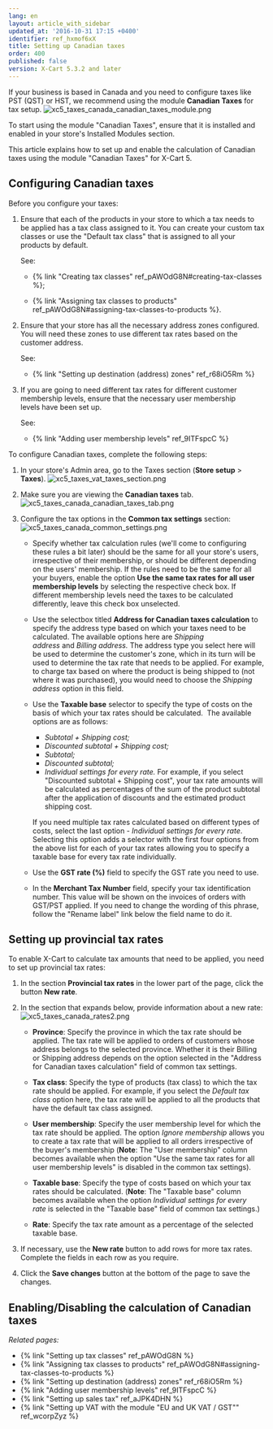 ```yaml
---
lang: en
layout: article_with_sidebar
updated_at: '2016-10-31 17:15 +0400'
identifier: ref_hxmof6xX
title: Setting up Canadian taxes
order: 400
published: false
version: X-Cart 5.3.2 and later
---
```

If your business is based in Canada and you need to configure taxes like PST (QST) or HST, we recommend using the module **Canadian Taxes** for tax setup. 
    ![xc5_taxes_canada_canadian_taxes_module.png]({{site.baseurl}}/attachments/ref_hxmof6xX/xc5_taxes_canada_canadian_taxes_module.png?effects=drop-shadow)
    
To start using the module "Canadian Taxes", ensure that it is installed and enabled in your store's Installed Modules section.

This article explains how to set up and enable the calculation of Canadian taxes using the module "Canadian Taxes" for X-Cart 5. 

## Configuring Canadian taxes

Before you configure your taxes:

1.  Ensure that each of the products in your store to which a tax needs to be applied has a tax class assigned to it. You can create your custom tax classes or use the "Default tax class" that is assigned to all your products by default. 

    See:
    
    *   {% link "Creating tax classes" ref_pAWOdG8N#creating-tax-classes %};
    
    *   {% link "Assigning tax classes to products" ref_pAWOdG8N#assigning-tax-classes-to-products %}.

2.  Ensure that your store has all the necessary address zones configured. You will need these zones to use different tax rates based on the customer address.
    
    See:
    
    *   {% link "Setting up destination (address) zones" ref_r68iO5Rm %}
    
3.  If you are going to need different tax rates for different customer membership levels, ensure that the necessary user membership levels have been set up. 
    
    See:
    
    *   {% link "Adding user membership levels" ref_9ITFspcC %}

To configure Canadian taxes, complete the following steps:

1.  In your store's Admin area, go to the Taxes section (**Store setup** > **Taxes**).
    ![xc5_taxes_vat_taxes_section.png]({{site.baseurl}}/attachments/ref_hxmof6xX/xc5_taxes_vat_taxes_section.png?effects=drop-shadow)
    
2.  Make sure you are viewing the **Canadian taxes** tab.
    ![xc5_taxes_canada_canadian_taxes_tab.png]({{site.baseurl}}/attachments/ref_hxmof6xX/xc5_taxes_canada_canadian_taxes_tab.png?effects=drop-shadow)

3.  Configure the tax options in the **Common tax settings** section:
    ![xc5_taxes_canada_common_settings.png]({{site.baseurl}}/attachments/ref_hxmof6xX/xc5_taxes_canada_common_settings.png)

    *   Specify whether tax calculation rules (we'll come to configuring these rules a bit later) should be the same for all your store's users, irrespective of their membership, or should be different depending on the users' membership. If the rules need to be the same for all your buyers, enable the option **Use the same tax rates for all user membership levels** by selecting the respective check box. If different membership levels need the taxes to be calculated differently, leave this check box unselected.
    
    *   Use the selectbox titled **Address for Canadian taxes calculation** to specify the address type based on which your taxes need to be calculated. The available options here are _Shipping address_ and _Billing address._ The address type you select here will be used to determine the customer's zone, which in its turn will be used to determine the tax rate that needs to be applied. For example, to charge tax based on where the product is being shipped to (not where it was purchased), you would need to choose the _Shipping address_ option in this field.
    
    *   Use the **Taxable base** selector to specify the type of costs on the basis of which your tax rates should be calculated. 
        The available options are as follows:
        *   _Subtotal + Shipping cost;_
        *   _Discounted subtotal + Shipping cost;_
        *   _Subtotal;_
        *   _Discounted subtotal;_
        *   _Individual settings for every rate._ For example, if you select "Discounted subtotal + Shipping cost", your tax rate amounts will be calculated as percentages of the sum of the product subtotal after the application of discounts and the estimated product shipping cost. 

        If you need multiple tax rates calculated based on different types of costs, select the last option - _Individual settings for every rate_. Selecting this option adds a selector with the first four options from the above list for each of your tax rates allowing you to specify a taxable base for every tax rate individually.
    
    *   Use the **GST rate (%)** field to specify the GST rate you need to use.
    
    *   In the **Merchant Tax Number** field, specify your tax identification number. This value will be shown on the invoices of orders with GST/PST applied. If you need to change the wording of this phrase, follow the "Rename label" link below the field name to do it.

## Setting up provincial tax rates

To enable X-Cart to calculate tax amounts that need to be applied, you need to set up provincial tax rates:

1.  In the section **Provincial tax rates** in the lower part of the page, click the button **New rate**.
    
2.  In the section that expands below, provide information about a new rate:
    ![xc5_taxes_canada_rates2.png]({{site.baseurl}}/attachments/ref_hxmof6xX/xc5_taxes_canada_rates2.png)
    
     *   **Province**: Specify the province in which the tax rate should be applied. The tax rate will be applied to orders of customers whose address belongs to the selected province. Whether it is their Billing or Shipping address depends on the option selected in the "Address for Canadian taxes calculation" field of common tax settings.
     
     *   **Tax class**: Specify the type of products (tax class) to which the tax rate should be applied. For example, if you select the _Default tax class_ option here, the tax rate will be applied to all the products that have the default tax class assigned. 
     
     *   **User membership**: Specify the user membership level for which the tax rate should be applied. The option _Ignore membership_ allows you to create a tax rate that will be applied to all orders irrespective of the buyer's membership (**Note**: The "User membership" column becomes available when the option "Use the same tax rates for all user membership levels" is disabled in the common tax settings).
     
    *   **Taxable base**: Specify the type of costs based on which your tax rates should be calculated. (**Note**: The "Taxable base" column becomes available when the option _Individual settings for every rate_ is selected in the "Taxable base" field of common tax settings.)
    
    *   **Rate**: Specify the tax rate amount as a percentage of the selected taxable base.

3.  If necessary, use the **New rate** button to add rows for more tax rates. Complete the fields in each row as you require.

4.  Click the **Save changes** button at the bottom of the page to save the changes.
    

## Enabling/Disabling the calculation of Canadian taxes

_Related pages:_

*   {% link "Setting up tax classes" ref_pAWOdG8N %}
*   {% link "Assigning tax classes to products" ref_pAWOdG8N#assigning-tax-classes-to-products %}
*   {% link "Setting up destination (address) zones" ref_r68iO5Rm %}
*   {% link "Adding user membership levels" ref_9ITFspcC %}
*   {% link "Setting up sales tax" ref_aJPK4DHN %}
*   {% link "Setting up VAT with the module "EU and UK VAT / GST"" ref_wcorpZyz %}
  